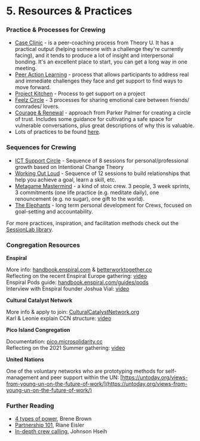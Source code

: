 # 5. Resources & Practices

### Practice & Processes for Crewing

* [Case Clinic](https://www.u-school.org/tools/case-clinic) - is a peer-coaching process from Theory U. It has a practical output (helping someone with a challenge they're currently facing), and it tends to produce a lot of insight and interpersonal bonding. It's an excellent place to start, you can get a long way in one meeting.
* [Peer Action Learning](https://drive.google.com/file/d/14CPT41OnSFmLJbsXle12kum8bkdq3B5z/view?usp=sharing) - process that allows participants to address real and immediate challenges they face and get support to find ways to move forward.
* [Project Kitchen](https://handbook.enspiral.com/guides/project\_kitchen) - Process to get support on a project
* [Feelz Circle](http://emotionalanarchism.com/how-to-form-a-radical-feelz-circle/) - 3 processes for sharing emotional care between friends/ comrades/ lovers.
* [Courage & Renewal](https://couragerenewal.org/courage-renewal-approach/) - approach from Parker Palmer for creating a circle of trust. Includes some guidance for cultivating a safe space for vulnerable conversations, plus great descriptions of why this is valuable.
* Lots of practices to be found [here](https://www.microsolidarity.cc/practices/crewing).

### Sequences for Crewing

* [ICT Support Circle](https://docs.google.com/document/d/1AgjBnTSHBH-cvxd1BMW6-SZVxzGT4XpNJ1mTMwB6Rx0/edit?usp=sharing) - Sequence of 8 sessions for personal/professional growth based on Intentional Change Theory
* [Working Out Loud](https://workingoutloud.com/en/for-you) - Sequence of 12 sessions to build relationships that help you achieve a goal, learn a skill, etc.
* [Metagame Mastermind](https://www.youtube.com/watch?v=aDWuHsyznf4) - a kind of stoic crew. 3 people, 3 week sprints, 3 commitments (one life practice (e.g. meditate daily), one renouncement (e.g. no sugar), one gift to the world).
* [The Elephants](https://medium.com/things-ive-written/the-elephants-182870501589) - long term personal development for Crews, focused on goal-setting and accountability.

For more practices, inspiration, and facilitation methods check out the [SessionLab library](https://www.sessionlab.com/library).

### Congregation Resources

**Enspiral**

More info: [handbook.enspiral.com](http://handbook.enspiral.com/) & [betterworktogether.co\
](https://betterworktogether.co/)Reflecting on the recent Enspiral Europe gathering: [video\
](https://www.youtube.com/watch?v=W6T65zm2Jl4)Enspiral Pods guide: [handbook.enspiral.com/guides/pods\
](http://handbook.enspiral.com/guides/pods)Interview with Enspiral founder Joshua Vial: [video](https://www.youtube.com/watch?v=1\_3OxvUkPPo)

**Cultural Catalyst Network**

More info & apply to join: [CulturalCatalystNetwork.org\
](https://culturalcatalystnetwork.org/)Karl & Leonie explain CCN structure: [video](https://www.youtube.com/watch?v=ZbSEvbw\_\_r4)

**Pico Island Congregation**

Documentation: [pico.microsolidarity.cc\
](http://pico.microsolidarity.cc/)Reflecting on the 2021 Summer gathering: [video](https://www.youtube.com/watch?v=4CmvciBqGTk)

**United Nations**

One of the voluntary networks who are prototyping methods for self-management and peer support within the UN: [https://untoday.org/views-from-young-un-on-the-future-of-work/](https://untoday.org/views-from-young-un-on-the-future-of-work/)



### Further Reading

* [4 types of power](https://brenebrown.com/wp-content/uploads/2021/10/Brene-Brown-on-Power-and-Leadership-10-26-20.pdf), Brene Brown
* [Partnership 101](https://rianeeisler.com/partnership-101/), Riane Eisler
* [In-depth crew calling](https://johnsonhs.medium.com/in-depth-crew-calling-ac14454a92a9), Johnson Hseih
